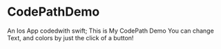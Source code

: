# CodePathDemo
An Ios App codedwith swift; 
This is My CodePath Demo
  You can change Text, and colors by just the click of a button!
  
